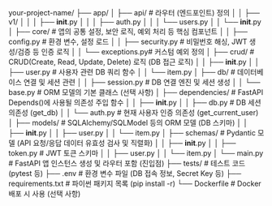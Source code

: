your-project-name/
├── app/
│   ├── api/             # 라우터 (엔드포인트) 정의
│   │   ├── v1/
│   │   │   ├── __init__.py
│   │   │   ├── auth.py
│   │   │   └── users.py
│   │   └── __init__.py
│   ├── core/            # 앱의 공통 설정, 보안 로직, 예외 처리 등 핵심 컴포넌트
│   │   ├── config.py    # 환경 변수, 설정 로드
│   │   ├── security.py  # 비밀번호 해싱, JWT 생성/검증 등 인증 로직
│   │   └── exceptions.py# 커스텀 예외 정의
│   ├── crud/            # CRUD(Create, Read, Update, Delete) 로직 (DB 접근 로직)
│   │   ├── __init__.py
│   │   ├── user.py      # 사용자 관련 DB 쿼리 함수
│   │   └── item.py
│   ├── db/              # 데이터베이스 연결 및 세션 관련
│   │   ├── session.py   # DB 연결 엔진 및 세션 생성
│   │   └── base.py      # ORM 모델의 기본 클래스 (선택 사항)
│   ├── dependencies/    # FastAPI Depends()에 사용될 의존성 주입 함수
│   │   ├── __init__.py
│   │   ├── db.py        # DB 세션 의존성 (get_db)
│   │   └── auth.py      # 현재 사용자 인증 의존성 (get_current_user)
│   ├── models/          # SQLAlchemy/SQLModel 등의 ORM 모델 (DB 스키마)
│   │   ├── __init__.py
│   │   ├── user.py
│   │   └── item.py
│   ├── schemas/         # Pydantic 모델 (API 요청/응답 데이터 유효성 검사 및 직렬화)
│   │   ├── __init__.py
│   │   ├── token.py     # JWT 토큰 스키마
│   │   ├── user.py
│   │   └── item.py
│   └── main.py          # FastAPI 앱 인스턴스 생성 및 라우터 포함 (진입점)
├── tests/               # 테스트 코드 (pytest 등)
├── .env                 # 환경 변수 파일 (DB 접속 정보, Secret Key 등)
├── requirements.txt     # 파이썬 패키지 목록 (pip install -r)
└── Dockerfile           # Docker 배포 시 사용 (선택 사항)